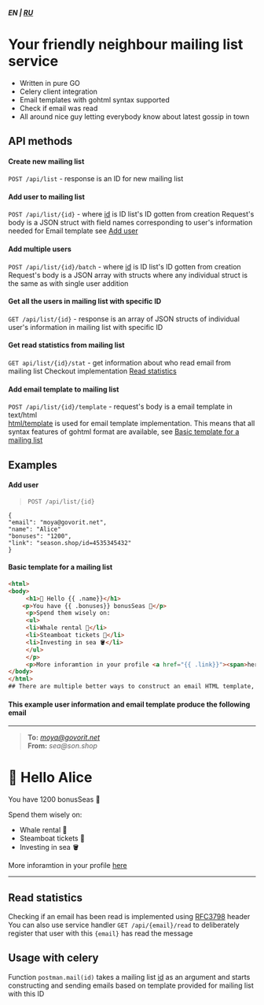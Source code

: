 ##### EN | [RU](README_RU.md)


# Your friendly neighbour mailing list service

- Written in pure GO
- Celery client integration
- Email templates with gohtml syntax supported
- Check if email was read
- All around nice guy letting everybody know about latest gossip in town

## API methods

#### Create new mailing list    

`POST /api/list` - response is an ID for new mailing list

#### Add user to mailing list  

`POST /api/list/{id}` - where [id](id) is ID list's ID gotten from creation
  Request's body is a JSON struct with field names corresponding to user's information needed for Email template see [Add user](#add-user)

#### Add multiple users   

`POST /api/list/{id}/batch` - where [id](id) is ID list's ID gotten from creation
  Request's body is a JSON array with structs where any individual struct is the same as with single user addition

#### Get all the users in mailing list with specific ID   

`GET /api/list/{id}` - response is an array of JSON structs of individual user's information in mailing list with specific ID

#### Get read statistics from mailing list  

`GET api/list/{id}/stat` - get information about who read email from mailing list 
  Checkout implementation [Read statistics](#read-statistics)

#### Add email template to mailing list    

`POST /api/list/{id}/template` - request's body is a email template in text/html  
  [html/template](https://pkg.go.dev/html/template) is used for email template implementation. This means that all syntax features of gohtml format
  are available, see [Basic template for a mailing list](#basic-template-for-a-mailing-list)

## Examples

#### Add user

> `POST /api/list/{id}`
```
{
"email": "moya@govorit.net",
"name": "Alice"
"bonuses": "1200",
"link": "season.shop/id=4535345432"
}
```

#### Basic template for a mailing list

```html
<html>
<body>
     <h1>👋 Hello {{ .name}}</h1>
    <p>You have {{ .bonuses}} bonusSeas 🐳</p>
     <p>Spend them wisely on:
     <ul>
     <li>Whale rental 🐋</li>
     <li>Steamboat tickets 💨</li>
     <li>Investing in sea 🪣</li> 
     </ul>
     </p>
     <p>More inforamtion in your profile <a href="{{ .link}}"><span>here</span> </a></p>
</body>
</html>
## There are multiple better ways to construct an email HTML template, this is just a simple example
```

#### This example user information and email template produce the following email

---
> **To:** <em>moya@govorit.net</em>   
> **From:** _sea@son.shop_
<html>
  <body>
  <h1>👋 Hello Alice</h1>
  <p>You have 1200 bonusSeas 🐳</p>
  <p>Spend them wisely on:
  <ul>
  <li>Whale rental 🐋</li>
  <li>Steamboat tickets 💨</li>
  <li>Investing in sea 🪣</li> 
  </ul>
  </p>
  <p>More inforamtion in your profile <a href="season.shop"><span>here</span> </a></p>
  </body>
  </html>

---


## Read statistics

Checking if an email has been read is implemented using [RFC3798](https://datatracker.ietf.org/doc/html/rfc3798) header    
You can also use service handler `GET /api/{email}/read` to deliberately register that user with this `{email}` has read the message  

## Usage with celery

Function `postman.mail(id)` takes a mailing list [id](id) as an argument and starts constructing and sending emails based on template provided for mailing list with this ID
